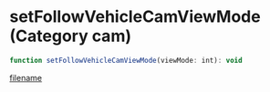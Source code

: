 # setFollowVehicleCamViewMode (Category cam)

```js
function setFollowVehicleCamViewMode(viewMode: int): void
```

[filename](setFollowVehicleCamViewMode_m.md ':include')